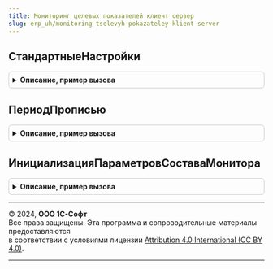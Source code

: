 ```yaml
---
title: Мониторинг целевых показателей клиент сервер
slug: erp_uh/monitoring-tselevyh-pokazateley-klient-server
---
```



## СтандартныеНастройки
<details style="margin: 1em 0; padding: 0.5em; border: 1px solid #ccc; border-radius: 6px;">

<summary style="font-weight: bold; cursor: pointer;">Описание, пример вызова</summary>

```bsl

// Возвращает стандартные настройки формирования монитора целевых показателей
//
// Возвращаемое значение:
//	Структура - стандартные настройки:
//		* ВариантГруппировкиПоказателей - Строка - "ПоКатегориямЦелей", группировка показателей по категориям целей
//		* КоличествоКолонокМонитораПоказателей - Число - 3 колонки, количество колонок
//		* РазмерДиаграмм - Число - крупный (2), высота примерно равна ширине
//		* ПроизвольныйМасштаб - Число - 100 %, стандартное значение масштабирования
//		* ВариантОтображенияДеталей - Строка - "ПоказыватьТолькоТекущееЗначение" - только текущее значение
//		* ПериодАвтообновления - Число - 15 мин. Число минут, через которые следует автоматически обновлять данные на форме.
//
Функция СтандартныеНастройки() Экспорт
```

Пример вызова
```bsl
Результат = МониторингЦелевыхПоказателейКлиентСервер.СтандартныеНастройки() 
```
</details>

## ПериодПрописью
<details style="margin: 1em 0; padding: 0.5em; border: 1px solid #ccc; border-radius: 6px;">

<summary style="font-weight: bold; cursor: pointer;">Описание, пример вызова</summary>

```bsl

// Возвращает названия перечисления Периодичность в разных склонениях
//
// Параметры:
//	ЧислоПериодов - Число - количество периодов, определяет склонение
//	Периодичность - ссылка на значение перечисления "Периодичность".
//
// Возвращаемое значение:
//  Строка - название периода в правильном склонении.
//
Функция ПериодПрописью(ЧислоПериодов, Периодичность) Экспорт
```

Пример вызова
```bsl
Результат = МониторингЦелевыхПоказателейКлиентСервер.ПериодПрописью(ЧислоПериодов, Периодичность) 
```
</details>

## ИнициализацияПараметровСоставаМонитора
<details style="margin: 1em 0; padding: 0.5em; border: 1px solid #ccc; border-radius: 6px;">

<summary style="font-weight: bold; cursor: pointer;">Описание, пример вызова</summary>

```bsl

// Возвращает структуру настроек для формирования состава монитора
//
// Возвращаемое значение:
//	Структура - незаполненная структура с требуемыми свойствами:
//		* АдресаДинамическихПараметров - Строка - содержит указание на временные настройки вывода вариантов анализа в монитор целевых показателей.
//		* ВидПоиска - ПеречислениеСсылка.ВидыПоискаСвязанныхПоказателей, Строка - значения зависимые, влияющие, взаимосвязанные, все.
//		* ДемонстрационныйРежим - Булево - указание на необходимость отображения демонстрационных данных вариантов анализа.
//		* ОтборВариантовАнализа - СправочникСсылка.ВариантыАнализаЦелевыхПоказателей, Массив - отбор данных на основании ссылки на вариант анализа.
//		* ОтборЗонаВнимания - Число - параметр устарел, оставлен для совместимости.
//		* ОтборСтатус - Строка - отбор вариантов анализа по их статусу.
//			Принимает значения: "" (без учета состояния), "ЦельДостигнута", "ПриемлемоеСостояние", "НеприемлемоеСостояние", "СостояниеНеОпределено", "РассчитаноСОшибками".
//		* ПериодичностьКонтроля - ПеречислениеСсылка.Периодичность - отбор вариантов анализа по соответствующему реквизиту
//		* ПринудительноОбновитьДанные - Булево - указание на обновление кэша ранее запланированного времени
//		* РежимАнализаВзаимосвязанных - Булево - признак, что производится анализ связанных показателей
//		* СвойстваВариантаАнализа - Структура - свойства:
//			** Ссылка - СправочникСсылка.ВариантыАнализаЦелевыхПоказателей - вариант анализа, для которого будут получаться данные
//			** ПериодАнализа - ХранилищеЗначения - содержит упакованный СтандартныйПериод, описывающий период выборки данных
//		* СтруктураНастроек - см. МониторингЦелевыхПоказателей.ПолучитьНастройкиМонитораЦелевыхПоказателей
//		* УчитыватьВариантыОтображения - Булево - Истина, подготовка данных с учетом отображения в виде таблицы, диаграммы или текста.
//
Функция ИнициализацияПараметровСоставаМонитора() Экспорт
```

Пример вызова
```bsl
Результат = МониторингЦелевыхПоказателейКлиентСервер.ИнициализацияПараметровСоставаМонитора() 
```
</details>

---

© 2024, **ООО 1С-Софт**  
Все права защищены. Эта программа и сопроводительные материалы предоставляются  
в соответствии с условиями лицензии [Attribution 4.0 International (CC BY 4.0)](https://creativecommons.org/licenses/by/4.0/legalcode).

---
